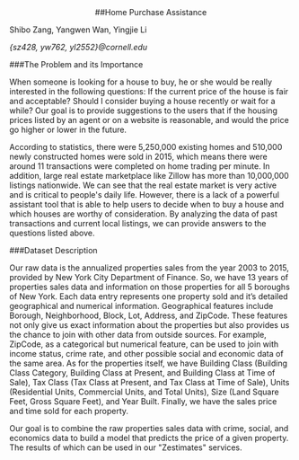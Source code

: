 
<center>##Home Purchase Assistance</center>

Shibo Zang, Yangwen Wan, Yingjie Li

<em>{sz428, yw762, yl2552}@cornell.edu</em>

###The Problem and its Importance

When someone is looking for a house to buy, he or she would be really interested in the following questions: If the current price of the house is fair and acceptable? Should I consider buying a house recently or wait for a while? Our goal is to provide suggestions to the users that if the housing prices listed by an agent or on a website is reasonable, and would the price go higher or lower in the future.

According to statistics, there were 5,250,000 existing homes and 510,000 newly constructed homes were sold in 2015, which means there were around 11 transactions were completed on home trading per minute. In addition, large real estate marketplace like Zillow has more than 10,000,000 listings nationwide. We can see that the real estate market is very active and is critical to people's daily life. However, there is a lack of a powerful assistant tool that is able to help users to decide when to buy a house and which houses are worthy of consideration. By analyzing the data of past transactions and current local listings, we can provide answers to the questions listed above.

###Dataset Description

Our raw data is the annualized properties sales from the year 2003 to 2015, provided by New York City Department of Finance. So, we have 13 years of properties sales data and information on those properties for all 5 boroughs of New York. Each data entry represents one property sold and it’s detailed geographical and numerical information. Geographical features include Borough, Neighborhood, Block, Lot, Address, and ZipCode. These features not only give us exact information about the properties but also provides us the chance to join with other data from outside sources. For example, ZipCode, as a categorical but numerical feature, can be used to join with income status, crime rate, and other possible social and economic data of the same area. As for the properties itself, we have Building Class (Building Class Category, Building Class at Present, and Building Class at Time of Sale), Tax Class (Tax Class at Present, and Tax Class at Time of Sale), Units (Residential Units, Commercial Units, and Total Units), Size (Land Square Feet, Gross Square Feet), and Year Built. Finally, we have the sales price and time sold for each property.

Our goal is to combine the raw properties sales data with crime, social, and economics data to build a model that predicts the price of a given property. The results of which can be used in our "Zestimates" services.
